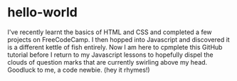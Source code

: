 # hello-world

I've recently learnt the basics of HTML and CSS and completed a few projects on FreeCodeCamp. 
I then hopped into Javascript and discovered it is a different kettle of fish entirely. 
Now I am here to cpmplete this GitHub tutorial before I return to my Javascript lessons to hopefully dispel the clouds of question marks that are currently swirling above my head. 
Goodluck to me, a code newbie. (hey it rhymes!)
